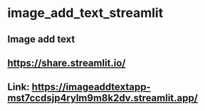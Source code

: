 # image_add_text_streamlit
## Image add text
## https://share.streamlit.io/
## Link: https://imageaddtextapp-mst7ccdsjp4rylm9m8k2dv.streamlit.app/
